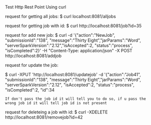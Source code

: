 Test Http Rest Point Using curl

request for getting all jobs:
    $ curl localhost:8081/alljobs

request for getting job with id:
    $  curl http://localhost:8081/job\?id\=35

request for add new job:
    $ curl -d '{"action":"NewJob", "submissionId":"138", "message":"Thirty Eight","jarParams":"Word", "serverSparkVersion":"2.12","isAccepted":2, "status":"process", "isCompleted":2}' -H "Content-Type: application/json" -X POST http://localhost:8081/addjob 

request for update the job:
    
$ curl -XPUT 'http://localhost:8081/updatejob' -d '{"action":"Job41", "submissionId":"138", "message":"Thirty Eight","jarParams":"Word", "serverSparkVersion":"2.12", "isAccepted":2, "status":"process", "isCompleted":2, "id":34

    If don't pass the job id it will tell you to do so, if u pass the wrong job id it will tell job id is not present

request for deleteing a job with id:
    $ curl -XDELETE http://localhost:8081/removejob\?id\=42

